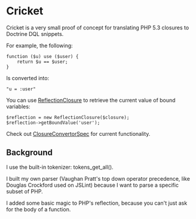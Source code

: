 Cricket
=======

Cricket is a very small proof of concept for translating PHP 5.3 closures
to Doctrine DQL snippets.

For example, the following:

    function ($u) use ($user) {
        return $u == $user;
    }

Is converted into:

    "u = :user"

You can use
[ReflectionClosure](https://github.com/scato/cricket/blob/master/src/Cricket/CricketBundle/Reflection/ReflectionClosure.php)
to retrieve the current value of bound variables:

    $reflection = new ReflectionClosure($closure);
    $reflection->getBoundValue('user');

Check out
[ClosureConvertorSpec](https://github.com/scato/cricket/tree/master/spec/Cricket/CricketBundle/Convertor/ClosureConvertorSpec.php)
for current functionality.

Background
----------

I use the built-in tokenizer: tokens_get_all().

I built my own parser (Vaughan Pratt's top down operator precedence, like
Douglas Crockford used on JSLint) because I want to parse a specific
subset of PHP.

I added some basic magic to PHP's reflection, because you can't just ask
for the body of a function.

